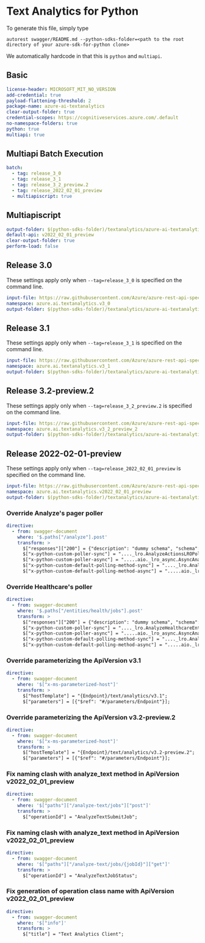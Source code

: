 # Text Analytics for Python

To generate this file, simply type

```
autorest swagger/README.md --python-sdks-folder=<path to the root directory of your azure-sdk-for-python clone>
```

We automatically hardcode in that this is `python` and `multiapi`.

## Basic

```yaml
license-header: MICROSOFT_MIT_NO_VERSION
add-credential: true
payload-flattening-threshold: 2
package-name: azure-ai-textanalytics
clear-output-folder: true
credential-scopes: https://cognitiveservices.azure.com/.default
no-namespace-folders: true
python: true
multiapi: true
```

## Multiapi Batch Execution

```yaml $(multiapi)
batch:
  - tag: release_3_0
  - tag: release_3_1
  - tag: release_3_2_preview.2
  - tag: release_2022_02_01_preview
  - multiapiscript: true
```

## Multiapiscript

```yaml $(multiapiscript)
output-folder: $(python-sdks-folder)/textanalytics/azure-ai-textanalytics/azure/ai/textanalytics/_generated/
default-api: v2022_02_01_preview
clear-output-folder: true
perform-load: false
```

## Release 3.0

These settings apply only when `--tag=release_3_0` is specified on the command line.

```yaml $(tag) == 'release_3_0'
input-file: https://raw.githubusercontent.com/Azure/azure-rest-api-specs/main/specification/cognitiveservices/data-plane/TextAnalytics/stable/v3.0/TextAnalytics.json
namespace: azure.ai.textanalytics.v3_0
output-folder: $(python-sdks-folder)/textanalytics/azure-ai-textanalytics/azure/ai/textanalytics/_generated/v3_0
```

## Release 3.1

These settings apply only when `--tag=release_3_1` is specified on the command line.

```yaml $(tag) == 'release_3_1'
input-file: https://raw.githubusercontent.com/Azure/azure-rest-api-specs/main/specification/cognitiveservices/data-plane/TextAnalytics/stable/v3.1/TextAnalytics.json
namespace: azure.ai.textanalytics.v3_1
output-folder: $(python-sdks-folder)/textanalytics/azure-ai-textanalytics/azure/ai/textanalytics/_generated/v3_1
```

## Release 3.2-preview.2

These settings apply only when `--tag=release_3_2_preview.2` is specified on the command line.

```yaml $(tag) == 'release_3_2_preview.2'
input-file: https://raw.githubusercontent.com/Azure/azure-rest-api-specs/main/specification/cognitiveservices/data-plane/TextAnalytics/preview/v3.2-preview.2/TextAnalytics.json
namespace: azure.ai.textanalytics.v3_2_preview_2
output-folder: $(python-sdks-folder)/textanalytics/azure-ai-textanalytics/azure/ai/textanalytics/_generated/v3_2_preview_2
```

## Release 2022-02-01-preview

These settings apply only when `--tag=release_2022_02_01_preview` is specified on the command line.

```yaml $(tag) == 'release_2022_02_01_preview'
input-file: https://raw.githubusercontent.com/Azure/azure-rest-api-specs/main/specification/cognitiveservices/data-plane/Language/preview/2022-02-01-preview/textanalytics.json
namespace: azure.ai.textanalytics.v2022_02_01_preview
output-folder: $(python-sdks-folder)/textanalytics/azure-ai-textanalytics/azure/ai/textanalytics/_generated/v2022_02_01_preview
```


### Override Analyze's pager poller

```yaml
directive:
  - from: swagger-document
    where: '$.paths["/analyze"].post'
    transform: >
      $["responses"]["200"] = {"description": "dummy schema", "schema": {"$ref": "#/definitions/AnalyzeJobState"}};
      $["x-python-custom-poller-sync"] = "...._lro.AnalyzeActionsLROPoller";
      $["x-python-custom-poller-async"] = ".....aio._lro_async.AsyncAnalyzeActionsLROPoller";
      $["x-python-custom-default-polling-method-sync"] = "...._lro.AnalyzeActionsLROPollingMethod";
      $["x-python-custom-default-polling-method-async"] = ".....aio._lro_async.AsyncAnalyzeActionsLROPollingMethod";
```

### Override Healthcare's poller

```yaml
directive:
  - from: swagger-document
    where: '$.paths["/entities/health/jobs"].post'
    transform: >
      $["responses"]["200"] = {"description": "dummy schema", "schema": {"$ref": "#/definitions/HealthcareJobState"}};
      $["x-python-custom-poller-sync"] = "...._lro.AnalyzeHealthcareEntitiesLROPoller";
      $["x-python-custom-poller-async"] = ".....aio._lro_async.AsyncAnalyzeHealthcareEntitiesLROPoller";
      $["x-python-custom-default-polling-method-sync"] = "...._lro.AnalyzeHealthcareEntitiesLROPollingMethod";
      $["x-python-custom-default-polling-method-async"] = ".....aio._lro_async.AsyncAnalyzeHealthcareEntitiesLROPollingMethod";
```

### Override parameterizing the ApiVersion v3.1

```yaml $(tag) == 'release_3_1'
directive:
  - from: swagger-document
    where: '$["x-ms-parameterized-host"]'
    transform: >
      $["hostTemplate"] = "{Endpoint}/text/analytics/v3.1";
      $["parameters"] = [{"$ref": "#/parameters/Endpoint"}];
```

### Override parameterizing the ApiVersion v3.2-preview.2

```yaml $(tag) == 'release_3_2_preview.2'
directive:
  - from: swagger-document
    where: '$["x-ms-parameterized-host"]'
    transform: >
      $["hostTemplate"] = "{Endpoint}/text/analytics/v3.2-preview.2";
      $["parameters"] = [{"$ref": "#/parameters/Endpoint"}];
```

### Fix naming clash with analyze_text method in ApiVersion v2022_02_01_preview

```yaml $(tag) == 'release_2022_02_01_preview'
directive:
  - from: swagger-document
    where: '$["paths"]["/analyze-text/jobs"]["post"]'
    transform: >
      $["operationId"] = "AnalyzeTextSubmitJob";
```

### Fix naming clash with analyze_text method in ApiVersion v2022_02_01_preview

```yaml $(tag) == 'release_2022_02_01_preview'
directive:
  - from: swagger-document
    where: '$["paths"]["/analyze-text/jobs/{jobId}"]["get"]'
    transform: >
      $["operationId"] = "AnalyzeTextJobStatus";
```

### Fix generation of operation class name with ApiVersion v2022_02_01_preview

```yaml $(tag) == 'release_2022_02_01_preview'
directive:
  - from: swagger-document
    where: '$["info"]'
    transform: >
      $["title"] = "Text Analytics Client";
```